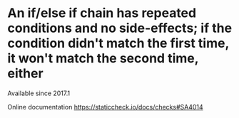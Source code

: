 # An if/else if chain has repeated conditions and no side-effects; if the condition didn't match the first time, it won't match the second time, either

Available since
    2017.1

Online documentation
    https://staticcheck.io/docs/checks#SA4014
